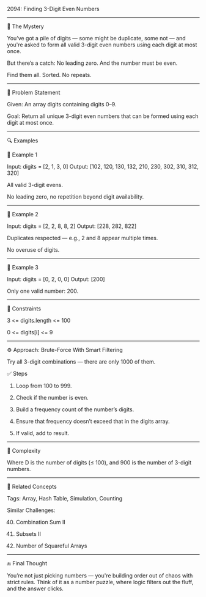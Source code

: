 2094: Finding 3-Digit Even Numbers

   


---

🧠 The Mystery

You’ve got a pile of digits — some might be duplicate, some not — and you're asked to form all valid 3-digit even numbers using each digit at most once.

But there’s a catch: No leading zero. And the number must be even.

Find them all. Sorted. No repeats.


---

🧩 Problem Statement

Given: An array digits containing digits 0–9.

Goal: Return all unique 3-digit even numbers that can be formed using each digit at most once.


---

🔍 Examples

🧪 Example 1

Input: digits = [2, 1, 3, 0]
Output: [102, 120, 130, 132, 210, 230, 302, 310, 312, 320]

All valid 3-digit evens.

No leading zero, no repetition beyond digit availability.



---

🧪 Example 2

Input: digits = [2, 2, 8, 8, 2]
Output: [228, 282, 822]

Duplicates respected — e.g., 2 and 8 appear multiple times.

No overuse of digits.



---

🧪 Example 3

Input: digits = [0, 2, 0, 0]
Output: [200]

Only one valid number: 200.



---

📏 Constraints

3 <= digits.length <= 100

0 <= digits[i] <= 9



---

⚙️ Approach: Brute-Force With Smart Filtering

Try all 3-digit combinations — there are only 1000 of them.

✅ Steps

1. Loop from 100 to 999.


2. Check if the number is even.


3. Build a frequency count of the number’s digits.


4. Ensure that frequency doesn’t exceed that in the digits array.


5. If valid, add to result.




---

🧮 Complexity

Where D is the number of digits (≤ 100), and 900 is the number of 3-digit numbers.


---

🧰 Related Concepts

Tags: Array, Hash Table, Simulation, Counting

Similar Challenges:

40. Combination Sum II

90. Subsets II

996. Number of Squareful Arrays



---

🔚 Final Thought

You’re not just picking numbers — you're building order out of chaos with strict rules. Think of it as a number puzzle, where logic filters out the fluff, and the answer clicks.


